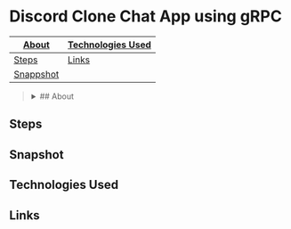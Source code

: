 # Discord Clone Chat App using gRPC
| [About]() | [Technologies Used]() |
|--|--|
| [Steps]() | [Links]() |
| [Snappshot]() | |


> <details>
>   <summary>## About</summary>
>
>>

## Steps

## Snapshot

## Technologies Used

## Links
